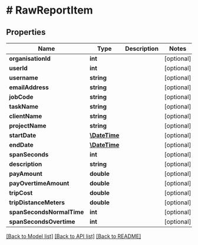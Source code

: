 # # RawReportItem

## Properties

Name | Type | Description | Notes
------------ | ------------- | ------------- | -------------
**organisationId** | **int** |  | [optional]
**userId** | **int** |  | [optional]
**username** | **string** |  | [optional]
**emailAddress** | **string** |  | [optional]
**jobCode** | **string** |  | [optional]
**taskName** | **string** |  | [optional]
**clientName** | **string** |  | [optional]
**projectName** | **string** |  | [optional]
**startDate** | [**\DateTime**](\DateTime.md) |  | [optional]
**endDate** | [**\DateTime**](\DateTime.md) |  | [optional]
**spanSeconds** | **int** |  | [optional]
**description** | **string** |  | [optional]
**payAmount** | **double** |  | [optional]
**payOvertimeAmount** | **double** |  | [optional]
**tripCost** | **double** |  | [optional]
**tripDistanceMeters** | **double** |  | [optional]
**spanSecondsNormalTime** | **int** |  | [optional]
**spanSecondsOvertime** | **int** |  | [optional]

[[Back to Model list]](../../README.md#models) [[Back to API list]](../../README.md#endpoints) [[Back to README]](../../README.md)
